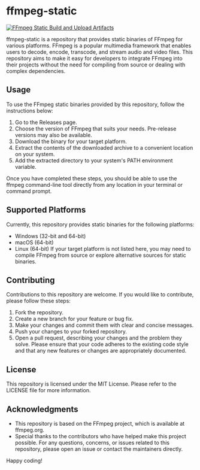 # ffmpeg-static
[![FFmpeg Static Build and Upload Artifacts](https://github.com/HiWay-Media/ffmpeg-static/actions/workflows/build-ffmpeg.yml/badge.svg)](https://github.com/HiWay-Media/ffmpeg-static/actions/workflows/build-ffmpeg.yml)

ffmpeg-static is a repository that provides static binaries of FFmpeg for various platforms. FFmpeg is a popular multimedia framework that enables users to decode, encode, transcode, and stream audio and video files. This repository aims to make it easy for developers to integrate FFmpeg into their projects without the need for compiling from source or dealing with complex dependencies.

## Usage
To use the FFmpeg static binaries provided by this repository, follow the instructions below:

1. Go to the Releases page.
2. Choose the version of FFmpeg that suits your needs. Pre-release versions may also be available.
3. Download the binary for your target platform.
4. Extract the contents of the downloaded archive to a convenient location on your system.
5. Add the extracted directory to your system's PATH environment variable.

Once you have completed these steps, you should be able to use the ffmpeg command-line tool directly from any location in your terminal or command prompt.

## Supported Platforms
Currently, this repository provides static binaries for the following platforms:

- Windows (32-bit and 64-bit)
- macOS (64-bit)
- Linux (64-bit)
If your target platform is not listed here, you may need to compile FFmpeg from source or explore alternative sources for static binaries.

## Contributing
Contributions to this repository are welcome. If you would like to contribute, please follow these steps:

1. Fork the repository.
2. Create a new branch for your feature or bug fix.
3. Make your changes and commit them with clear and concise messages.
4. Push your changes to your forked repository.
5. Open a pull request, describing your changes and the problem they solve.
Please ensure that your code adheres to the existing code style and that any new features or changes are appropriately documented.

## License
This repository is licensed under the MIT License. Please refer to the LICENSE file for more information.

## Acknowledgments
- This repository is based on the FFmpeg project, which is available at ffmpeg.org.
- Special thanks to the contributors who have helped make this project possible.
For any questions, concerns, or issues related to this repository, please open an issue or contact the maintainers directly.

Happy coding!
